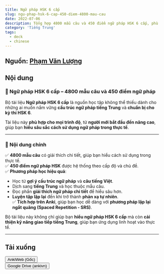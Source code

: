 ```yaml
---
title: Ngữ pháp HSK 6 cấp
slug: ngu-phap-hsk-6-cap-450-diem-4800-mau-cau
date: 2022-07-06
description: Tổng hợp 4800 mẫu câu và 450 điểm ngữ pháp HSK 6 cấp, phù hợp từ người mới bắt đầu đến nâng cao.
category: 'Tiếng Trung'
tags:
  - deck
  - chinese
---
```


<!--truncate-->

## Nguồn: [Phạm Văn Lượng](https://www.facebook.com/groups/ankivocabulary/posts/1034190184007305/)

## Nội dung

### 📖 Ngữ pháp HSK 6 cấp – 4800 mẫu câu và 450 điểm ngữ pháp  

Bộ tài liệu **Ngữ pháp HSK 6 cấp** là nguồn học tập không thể thiếu dành cho những ai muốn nắm vững **cấu trúc ngữ pháp tiếng Trung** và **chuẩn bị cho kỳ thi HSK 6**.  

Tài liệu này **phù hợp cho mọi trình độ**, từ **người mới bắt đầu đến nâng cao**, giúp bạn **hiểu sâu sắc cách sử dụng ngữ pháp trong thực tế**.

---

### 📌 Nội dung chính  

✅ **4800 mẫu câu** có giải thích chi tiết, giúp bạn hiểu cách sử dụng trong thực tế.  
✅ **450 điểm ngữ pháp HSK** được hệ thống theo cấp độ và chủ đề.  
✅ **Phương pháp học hiệu quả**:  
  - Học từ **gợi ý cấu trúc ngữ pháp** và **câu tiếng Việt**.  
  - Dịch sang **tiếng Trung** và học thuộc mẫu câu.  
  - Đọc phần **giải thích ngữ pháp chi tiết** để hiểu sâu hơn.  
  - **Luyện tập lặp lại** đến khi trở thành **phản xạ tự nhiên**.  
✅ **Tích hợp trên Anki**, giúp bạn học dễ dàng với **phương pháp lặp lại ngắt quãng (Spaced Repetition - SRS)**.  

Bộ tài liệu này không chỉ giúp bạn **hiểu ngữ pháp HSK 6 cấp** mà còn **cải thiện kỹ năng giao tiếp tiếng Trung**, giúp bạn ứng dụng linh hoạt vào thực tế.

___

## Tải xuống

<div style={{display: 'flex', justifyContent: 'left', gap: '20px'}}> <a href="https://ankiweb.net/shared/info/1744020770"> <button class="buttonPrimary" type="button">AnkiWeb (Gốc)</button> </a> </div>

<div style={{display: 'flex', justifyContent: 'left', gap: '20px'}}> <a href="https://drive.google.com/file/d/1Jbp90dd1jWUVnX6O862fG36y58GdJvAg/view?usp=sharing"> <button class="buttonPrimary" type="button">Google Drive (ankivn)</button> </a> </div>
